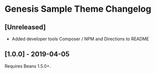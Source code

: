 # Genesis Sample Theme Changelog

## [Unreleased]
* Added developer tools Composer / NPM and Directions to README

## [1.0.0] - 2019-04-05
Requires Beans 1.5.0+.
